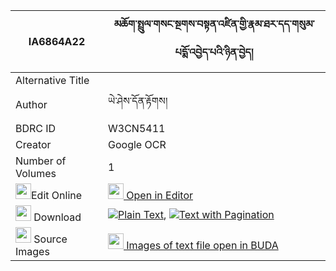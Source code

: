 |IA6864A22|མཆོག་སྤྲུལ་གསང་སྔགས་བསྟན་འཛིན་གྱི་རྣམ་ཐར་དད་གསུམ་པདྨོ་འབྱེད་པའི་ཉིན་བྱེད། 
| --- | --- 
|Alternative Title |
|Author| ཡེ་ཤེས་དོན་རྟོགས།
|BDRC ID | W3CN5411
|Creator | Google OCR
|Number of Volumes| 1
|<img width="25" src="https://img.icons8.com/color/25/000000/edit-property.png">Edit Online| [<img width="25" src="https://avatars.githubusercontent.com/u/45091458?s=200&v=4"> Open in Editor](http://editor.openpecha.org/IA6864A22)
|<img width="25" src="https://img.icons8.com/fluent/48/000000/download-2.png"/>  Download | [![](https://img.icons8.com/color/20/000000/txt.png)Plain Text](https://github.com/Openpecha/IA6864A22/releases/download/v1/choktrul_sangngak_tendzin_gyi__plain_IA6864A22.zip), [![](https://img.icons8.com/color/20/000000/txt.png)Text with Pagination](https://github.com/Openpecha/IA6864A22/releases/download/v1/choktrul_sangngak_tendzin_gyi__pages_IA6864A22.zip)
|<img width="25" src="https://img.icons8.com/plasticine/100/000000/pictures-folder.png"/>  Source Images | [<img width="25" src="https://library.bdrc.io/icons/BUDA-small.svg"> Images of text file open in BUDA](https://library.bdrc.io/show/bdr:W3CN5411)